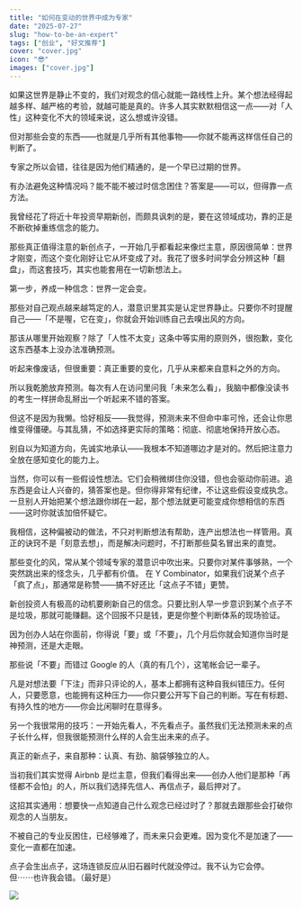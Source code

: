 ```yaml
---
title: "如何在变动的世界中成为专家"
date: "2025-07-27"
slug: "how-to-be-an-expert"
tags: ["创业", "好文推荐"]
cover: "cover.jpg"
icon: "😎"
images: ["cover.jpg"]
---
```

如果这世界是静止不变的，我们对观念的信心就能一路线性上升。某个想法经得起越多样、越严格的考验，就越可能是真的。许多人其实默默相信这一点——对「人性」这种变化不大的领域来说，这么想或许没错。



但对那些会变的东西——也就是几乎所有其他事物——你就不能再这样信任自己的判断了。



专家之所以会错，往往是因为他们精通的，是一个早已过期的世界。



有办法避免这种情况吗？能不能不被过时信念困住？答案是——可以，但得靠一点方法。



我曾经花了将近十年投资早期新创，而颇具讽刺的是，要在这领域成功，靠的正是不断砍掉重练信念的能力。



那些真正值得注意的新创点子，一开始几乎都看起来像烂主意，原因很简单：世界才刚变，而这个变化刚好让它从坏变成了对。我花了很多时间学会分辨这种「翻盘」，而这套技巧，其实也能套用在一切新想法上。



第一步，养成一种信念：世界一定会变。



那些对自己观点越来越笃定的人，潜意识里其实是认定世界静止。只要你不时提醒自己——「不是喔，它在变」，你就会开始训练自己去嗅出风的方向。



那该从哪里开始观察？除了「人性不太变」这条中等实用的原则外，很抱歉，变化这东西基本上没办法准确预测。



听起来像废话，但很重要：真正重要的变化，几乎从来都来自意料之外的方向。



所以我乾脆放弃预测。每次有人在访问里问我「未来怎么看」，我脑中都像没读书的考生一样拼命乱掰出一个听起来不错的答案。



但这不是因为我懒。恰好相反——我觉得，预测未来不但命中率可怜，还会让你思维变得僵硬。与其乱猜，不如选择更实际的策略：彻底、彻底地保持开放心态。



别自以为知道方向，先诚实地承认——我根本不知道哪边才是对的。然后把注意力全放在感知变化的能力上。



当然，你可以有一些假设性想法。它们会稍微绑住你没错，但也会驱动你前进。追东西是会让人兴奋的，猜答案也是。但你得非常有纪律，不让这些假设变成执念。
一旦别人开始把某个想法跟你绑在一起，那个想法就更可能变成你想相信的东西——这时你就该加倍怀疑它。



我相信，这种偏被动的做法，不只对判断想法有帮助，连产出想法也一样管用。真正的诀窍不是「刻意去想」，而是解决问题时，不打断那些莫名冒出来的直觉。



那些变化的风，常从某个领域专家的潜意识中吹出来。只要你对某件事够熟，一个突然跳出来的怪念头，几乎都有价值。
在 Y Combinator，如果我们说某个点子「疯了点」，那通常是称赞——搞不好还比「这点子不错」更赞。



新创投资人有极高的动机要刷新自己的信念。只要比别人早一步意识到某个点子不是垃圾，那就可能赚翻。这个回报不只是钱，更是你整个判断体系的现场验证。



因为创办人站在你面前，你得说「要」或「不要」，几个月后你就会知道你当时是神预测，还是大走眼。



那些说「不要」而错过 Google 的人（真的有几个），这笔帐会记一辈子。



凡是对想法要「下注」而非只评论的人，基本上都拥有这种自我纠错压力。任何人，只要愿意，也能拥有这种压力——你只要公开写下自己的判断。写在有标题、有持久性的地方——你会比闲聊时在意得多。



另一个我很常用的技巧：一开始先看人，不先看点子。虽然我们无法预测未来的点子长什么样，但我很能预测什么样的人会生出未来的点子。



真正的新点子，来自那种：认真、有劲、脑袋够独立的人。



当初我们其实觉得 Airbnb 是烂主意，但我们看得出来——创办人他们是那种「再怪都不会怕」的人，所以我们选择先信人、再信点子，最后押对了。



这招其实通用：想要快一点知道自己什么观念已经过时了？那就去跟那些会打破你观念的人当朋友。



不被自己的专业反困住，已经够难了，而未来只会更难。因为变化不是加速了——变化一直都在加速。



点子会生出点子，这场连锁反应从旧石器时代就没停过。我不认为它会停。
但⋯⋯也许我会错。（最好是）




![](https://prod-files-secure.s3.us-west-2.amazonaws.com/112d0858-5090-4d34-a606-b75eb8d65fd2/46476355-9cf3-4e99-9b7a-3531bc426380/1000202064.png?X-Amz-Algorithm=AWS4-HMAC-SHA256&X-Amz-Content-Sha256=UNSIGNED-PAYLOAD&X-Amz-Credential=ASIAZI2LB466V53HZLZ2%2F20250828%2Fus-west-2%2Fs3%2Faws4_request&X-Amz-Date=20250828T130741Z&X-Amz-Expires=3600&X-Amz-Security-Token=IQoJb3JpZ2luX2VjEEwaCXVzLXdlc3QtMiJIMEYCIQCXDhPhiuEsZbyFeJQ4xqlk1tbWdPuEdJ7lS0aJOgLNDQIhALI0Z%2F54T9uX07J%2B9BybN8caQgDohk6dSWpeHIdd2u3aKogECKX%2F%2F%2F%2F%2F%2F%2F%2F%2F%2FwEQABoMNjM3NDIzMTgzODA1IgzQoxz9Lr2%2BRagdt8Eq3AMV%2F1vy53%2Bm00zuXIoQEICfbaht8%2B%2FfMWWbZWD3zFlHhsra11jSDjemVAou5x%2B0D8omSeuol5ABU9eLAfyYMtUaLqhczFZSjVKuJqoIiQteNkN40uZ0RUF%2BuG1lKLdLtr0hgT813Cc97rDopVmlOFasIN55yjcb6BBL3MCyHzRM2PZMu1aat1zqeeFu1eZNTn2La1wk3A5lKiZIiVgQn1oNAYGinRffdSAHzxyRwJWHBVBfpO98s6Q3vL3ajbhUut75T0HLolpLndxz6J1PZDRyOJsfgELYkpxtCB4KfBe5Y9C8OATEk3CuvobVWQglViWS%2FAQUJZb7ZUEmarw9kYRCCYzv%2F0Z004RgAsecIKizBd99dTKKLFD0KEfHz43ATq0va2V5sAet8fiL2a%2FscYjgPqY5ZjUrnhXiH%2FR2gVMop%2F8CgZGr8pLPssz4Ct0Tfe%2FWuPr4GjL%2FwRm06dxZfKrcckfLEzFnjbCxrc%2BseLipLjWneSkBF5zkl%2FsMmt%2F2Dytd3IeY8ZcTKLXYAhzkPbDpPMKwDb9ZMwVTJV%2BgQphC2LPvEDC1W069ZLr5mUv55JRD8px%2BLcYDXdZhZXp5SHZ5o%2FOkcyIqbGUDUjQ86jvbFNxPw4uvAlaWrh3K5DCRgsHFBjqkAdekyWrIivl3cQDIl2I97eEoqeGnrfTg5rqXZx%2Fk6Sae%2B1UOWHdhAdIMT33JfyONObEgFfVq%2F8UQ2XpG%2FKGY7R%2BQYxzhtU70iduVM6wRRSW8qlqdrI7Is0Lc2jp9T9JG165NFDi%2F7vjtF%2BluMlDxlv6sYdX6vfn3nEfSFpPCuux1g22X%2F7JQv%2FIvxphh5xBudb%2FFI18I%2F0UULB8g477FbFnuceQa&X-Amz-Signature=c7b66c3b0e5008997174a214d87aef0a9953673948de759f0c357cf401c11858&X-Amz-SignedHeaders=host&x-amz-checksum-mode=ENABLED&x-id=GetObject)

